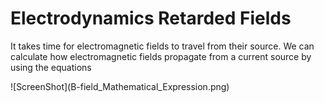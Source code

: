 # Electrodynamics Retarded Fields
<p>It takes time for electromagnetic fields to travel from their source.  We can calculate how electromagnetic fields propagate from a current source by using the equations </p>
![ScreenShot](B-field_Mathematical_Expression.png)


